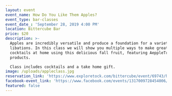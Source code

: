 ```yaml
---
layout: event
event_name: How Do You Like Them Apples?
event_type: bar-classes
event_date_: 'September 28, 2019 4:00 PM'
location: Bittercube Bar
price: $20
description: >-
  Apples are incredibly versatile and produce a foundation for a variety of
  libations. In this class we will show you multiple ways to make great
  cocktails at home using this delicious fall fruit, featuring AeppleTreow
  products.

  Class includes cocktails and a take home gift.
image: /uploads/appleclass.jpg
reservation_link: 'https://www.exploretock.com/bittercube/event/69743/how-do-you-like-them-apples'
facebook-event_link: 'https://www.facebook.com/events/1317009728454006/'
featured: false
---
```


